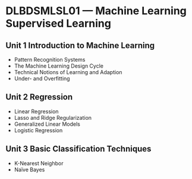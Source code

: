 # DLBDSMLSL01 — Machine Learning Supervised Learning
## Unit 1 Introduction to Machine Learning
* Pattern Recognition Systems
* The Machine Learning Design Cycle
* Technical Notions of Learning and Adaption
* Under- and Overfitting

## Unit 2 Regression
* Linear Regression
* Lasso and Ridge Regularization
* Generalized Linear Models
* Logistic Regression

## Unit 3 Basic Classification Techniques
* K-Nearest Neighbor
* Naïve Bayes
